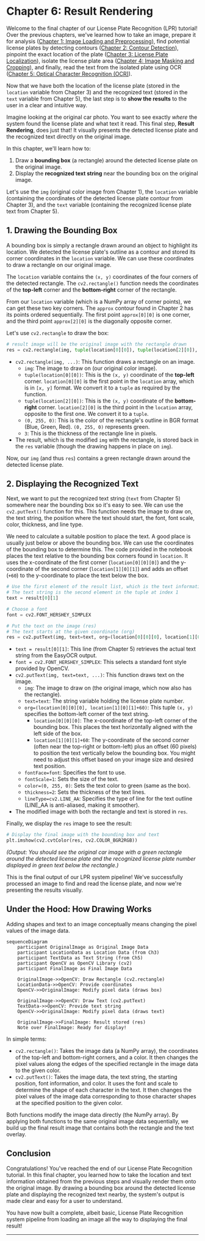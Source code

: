 # Chapter 6: Result Rendering

Welcome to the final chapter of our License Plate Recognition (LPR) tutorial! Over the previous chapters, we've learned how to take an image, prepare it for analysis ([Chapter 1: Image Loading and Preprocessing](01_image_loading_and_preprocessing_.md)), find potential license plates by detecting contours ([Chapter 2: Contour Detection](02_contour_detection_.md)), pinpoint the exact location of the plate ([Chapter 3: License Plate Localization](03_license_plate_localization_.md)), isolate the license plate area ([Chapter 4: Image Masking and Cropping](04_image_masking_and_cropping_.md)), and finally, read the text from the isolated plate using OCR ([Chapter 5: Optical Character Recognition (OCR)](05_optical_character_recognition__ocr__.md)).

Now that we have both the location of the license plate (stored in the `location` variable from Chapter 3) and the recognized text (stored in the `text` variable from Chapter 5), the last step is to **show the results** to the user in a clear and intuitive way.

Imagine looking at the original car photo. You want to see exactly *where* the system found the license plate and what text it read. This final step, **Result Rendering**, does just that! It visually presents the detected license plate and the recognized text directly on the original image.

In this chapter, we'll learn how to:
1.  Draw a **bounding box** (a rectangle) around the detected license plate on the original image.
2.  Display the **recognized text string** near the bounding box on the original image.

Let's use the `img` (original color image from Chapter 1), the `location` variable (containing the coordinates of the detected license plate contour from Chapter 3), and the `text` variable (containing the recognized license plate text from Chapter 5).

## 1. Drawing the Bounding Box

A bounding box is simply a rectangle drawn around an object to highlight its location. We detected the license plate's outline as a contour and stored its corner coordinates in the `location` variable. We can use these coordinates to draw a rectangle on our original image.

The `location` variable contains the `(x, y)` coordinates of the four corners of the detected rectangle. The `cv2.rectangle()` function needs the coordinates of the **top-left** corner and the **bottom-right** corner of the rectangle.

From our `location` variable (which is a NumPy array of corner points), we can get these two key corners. The `approx` contour found in Chapter 2 has its points ordered sequentially. The first point `approx[0][0]` is one corner, and the third point `approx[2][0]` is the diagonally opposite corner.

Let's use `cv2.rectangle` to draw the box:

```python
# result image will be the original image with the rectangle drawn
res = cv2.rectangle(img, tuple(location[0][0]), tuple(location[2][0]), (0,255,0), 3)
```

*   `cv2.rectangle(img, ...)`: This function draws a rectangle on an image.
    *   `img`: The image to draw on (our original color image).
    *   `tuple(location[0][0])`: This is the `(x, y)` coordinate of the **top-left** corner. `location[0][0]` is the first point in the `location` array, which is in `[x, y]` format. We convert it to a `tuple` as required by the function.
    *   `tuple(location[2][0])`: This is the `(x, y)` coordinate of the **bottom-right** corner. `location[2][0]` is the third point in the `location` array, opposite to the first one. We convert it to a `tuple`.
    *   `(0, 255, 0)`: This is the color of the rectangle's outline in BGR format (Blue, Green, Red). `(0, 255, 0)` represents green.
    *   `3`: This is the thickness of the rectangle line in pixels.
*   The result, which is the modified `img` with the rectangle, is stored back in the `res` variable (though the drawing happens in place on `img`).

Now, our `img` (and thus `res`) contains a green rectangle drawn around the detected license plate.

## 2. Displaying the Recognized Text

Next, we want to put the recognized text string (`text` from Chapter 5) somewhere near the bounding box so it's easy to see. We can use the `cv2.putText()` function for this. This function needs the image to draw on, the text string, the position where the text should start, the font, font scale, color, thickness, and line type.

We need to calculate a suitable position to place the text. A good place is usually just below or above the bounding box. We can use the coordinates of the bounding box to determine this. The code provided in the notebook places the text relative to the bounding box corners found in `location`. It uses the x-coordinate of the first corner (`location[0][0][0]`) and the y-coordinate of the second corner (`location[1][0][1]`) and adds an offset (`+60`) to the y-coordinate to place the text below the box.

```python
# Use the first element of the result list, which is the text information
# The text string is the second element in the tuple at index 1
text = result[0][1]

# Choose a font
font = cv2.FONT_HERSHEY_SIMPLEX

# Put the text on the image (res)
# The text starts at the given coordinate (org)
res = cv2.putText(img, text=text, org=(location[0][0][0], location[1][0][1]+60), fontFace=font, fontScale=1, color=(0,255,0), thickness=2, lineType=cv2.LINE_AA)
```

*   `text = result[0][1]`: This line (from Chapter 5) retrieves the actual text string from the EasyOCR output.
*   `font = cv2.FONT_HERSHEY_SIMPLEX`: This selects a standard font style provided by OpenCV.
*   `cv2.putText(img, text=text, ...)`: This function draws text on the image.
    *   `img`: The image to draw on (the original image, which now also has the rectangle).
    *   `text=text`: The string variable holding the license plate number.
    *   `org=(location[0][0][0], location[1][0][1]+60)`: This tuple `(x, y)` specifies the bottom-left corner of the text string.
        *   `location[0][0][0]`: The x-coordinate of the top-left corner of the bounding box. This places the text horizontally aligned with the left side of the box.
        *   `location[1][0][1]+60`: The y-coordinate of the second corner (often near the top-right or bottom-left) plus an offset (60 pixels) to position the text vertically below the bounding box. You might need to adjust this offset based on your image size and desired text position.
    *   `fontFace=font`: Specifies the font to use.
    *   `fontScale=1`: Sets the size of the text.
    *   `color=(0, 255, 0)`: Sets the text color to green (same as the box).
    *   `thickness=2`: Sets the thickness of the text lines.
    *   `lineType=cv2.LINE_AA`: Specifies the type of line for the text outline (LINE_AA is anti-aliased, making it smoother).
*   The modified image with both the rectangle and text is stored in `res`.

Finally, we display the `res` image to see the result:

```python
# Display the final image with the bounding box and text
plt.imshow(cv2.cvtColor(res, cv2.COLOR_BGR2RGB))
```

*(Output: You should see the original car image with a green rectangle around the detected license plate and the recognized license plate number displayed in green text below the rectangle.)*

This is the final output of our LPR system pipeline! We've successfully processed an image to find and read the license plate, and now we're presenting the results visually.

## Under the Hood: How Drawing Works

Adding shapes and text to an image conceptually means changing the pixel values of the image data.

```mermaid
sequenceDiagram
    participant OriginalImage as Original Image Data
    participant LocationData as Location Data (from Ch3)
    participant TextData as Text String (from Ch5)
    participant OpenCV as OpenCV Library (cv2)
    participant FinalImage as Final Image Data

    OriginalImage->>OpenCV: Draw Rectangle (cv2.rectangle)
    LocationData->>OpenCV: Provide coordinates
    OpenCV->>OriginalImage: Modify pixel data (draws box)

    OriginalImage->>OpenCV: Draw Text (cv2.putText)
    TextData->>OpenCV: Provide text string
    OpenCV->>OriginalImage: Modify pixel data (draws text)

    OriginalImage->>FinalImage: Result stored (res)
    Note over FinalImage: Ready for display!
```

In simple terms:

*   `cv2.rectangle()`: Takes the image data (a NumPy array), the coordinates of the top-left and bottom-right corners, and a color. It then changes the pixel values along the edges of the specified rectangle in the image data to the given color.
*   `cv2.putText()`: Takes the image data, the text string, the starting position, font information, and color. It uses the font and scale to determine the shape of each character in the text. It then changes the pixel values of the image data corresponding to those character shapes at the specified position to the given color.

Both functions modify the image data directly (the NumPy array). By applying both functions to the same original image data sequentially, we build up the final result image that contains both the rectangle and the text overlay.

## Conclusion

Congratulations! You've reached the end of our License Plate Recognition tutorial. In this final chapter, you learned how to take the location and text information obtained from the previous steps and visually render them onto the original image. By drawing a bounding box around the detected license plate and displaying the recognized text nearby, the system's output is made clear and easy for a user to understand.

You have now built a complete, albeit basic, License Plate Recognition system pipeline from loading an image all the way to displaying the final result!

---
